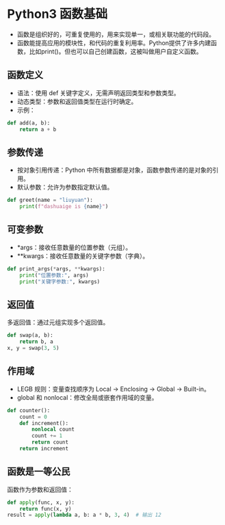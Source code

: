 # Python3 函数基础
 - 函数是组织好的，可重复使用的，用来实现单一，或相关联功能的代码段。
 - 函数能提高应用的模块性，和代码的重复利用率。Python提供了许多内建函数，比如print()。但也可以自己创建函数，这被叫做用户自定义函数。

## 函数定义
 - 语法：使用 def 关键字定义，无需声明返回类型和参数类型。
 - 动态类型：参数和返回值类型在运行时确定。
 - 示例：
```py
def add(a, b):
    return a + b
```

## 参数传递
 - 按对象引用传递：Python 中所有数据都是对象，函数参数传递的是对象的引用。
 - 默认参数：允许为参数指定默认值。
```py
def greet(name = "liuyuan"):
    print(f"dashuaige is {name}")
```

## 可变参数
 - *args：接收任意数量的位置参数（元组）。
 - **kwargs：接收任意数量的关键字参数（字典）。
```py
def print_args(*args, **kwargs):
    print("位置参数:", args)
    print("关键字参数:", kwargs)
```

## 返回值
多返回值：通过元组实现多个返回值。
```py
def swap(a, b):
    return b, a
x, y = swap(3, 5)
```

## 作用域
 - LEGB 规则：变量查找顺序为 Local → Enclosing → Global → Built-in。
 - global 和 nonlocal：修改全局或嵌套作用域的变量。
```py
def counter():
    count = 0
    def increment():
        nonlocal count
        count += 1
        return count
    return increment
```

## 函数是一等公民
函数作为参数和返回值：
```py
def apply(func, x, y):
    return func(x, y)
result = apply(lambda a, b: a * b, 3, 4)  # 输出 12
```